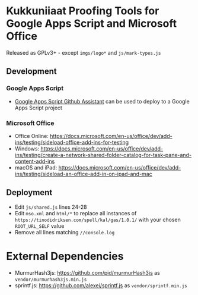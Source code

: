 # Kukkuniiaat Proofing Tools for Google Apps Script and Microsoft Office

Released as GPLv3+ - except `imgs/logo*` and `js/mark-types.js`

## Development
### Google Apps Script
* [Google Apps Script Github Assistant](https://chrome.google.com/webstore/detail/google-apps-script-github/lfjcgcmkmjjlieihflfhjopckgpelofo) can be used to deploy to a Google Apps Script project

### Microsoft Office
* Office Online: https://docs.microsoft.com/en-us/office/dev/add-ins/testing/sideload-office-add-ins-for-testing
* Windows: https://docs.microsoft.com/en-us/office/dev/add-ins/testing/create-a-network-shared-folder-catalog-for-task-pane-and-content-add-ins
* macOS and iPad: https://docs.microsoft.com/en-us/office/dev/add-ins/testing/sideload-an-office-add-in-on-ipad-and-mac

## Deployment
* Edit `js/shared.js` lines 24-28
* Edit `mso.xml` and `html/*` to replace all instances of `https://tinodidriksen.com/spell/kal/gas/1.0.1/` with your chosen `ROOT_URL_SELF` value
* Remove all lines matching `//console.log`

# External Dependencies
* MurmurHash3js: https://github.com/pid/murmurHash3js as `vendor/murmurhash3js.min.js`
* sprintf.js: https://github.com/alexei/sprintf.js as `vendor/sprintf.min.js`
